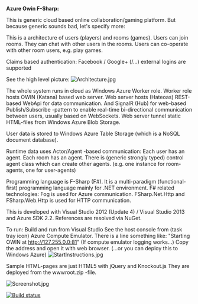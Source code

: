**Azure Owin F-Sharp:**

This is generic cloud based online collaboration/gaming platform.
But because generic sounds bad, let's specify more:

This is a architecture of users (players) and rooms (games).
Users can join rooms. They can chat with other users in the rooms.
Users can co-operate with other room users, e.g. play games.

Claims based authentication:
Facebook / Google+ (/...) external logins are supported 

See the high level picture: 
![Architecture.jpg][1]

The whole system runs in cloud as Windows Azure Worker role.
Worker role hosts OWIN (Katana) based web server. 
Web server hosts (Hateoas) REST-based WebApi for data communication.
And SignalR (Hub) for web-based Publish/Subscribe -pattern to enable
real-time bi-directional communication between users,
usually based on WebSockets. 
Web server tunnel static HTML-files from Windows Azure Blob Storage.

User data is stored to Windows Azure Table Storage 
(which is a NoSQL document database).

Runtime data uses Actor/Agent -based communication:
Each user has an agent. Each room has an agent.
There is (generic strongly typed) control agent class which can 
create other agents. (e.g. one instance for room-agents, one for user-agents)

Programming language is F-Sharp (F#). It is a multi-paradigm 
(functional-first) programming language mainly for .NET environment.
F# related technologies: Fog is used for Azure communication. 
FSharp.Net.Http and FSharp.Web.Http is used for HTTP communication.

This is developed with 
Visual Studio 2012 (Update 4) / Visual Studio 2013 
and Azure SDK 2.2. References are resolved via NuGet. 

To run:
Build and run from Visual Studio
See the host console from (task tray icon) Azure Compute Emulator.
There is a line something like: "Starting OWIN at http://127.255.0.0:81"
(If compute emulator logging works...)
Copy the address and open it with web browser.
(...or you can deploy this to Windows Azure)
![StartInstructions.jpg][2]


Sample HTML-pages are just HTML5 with jQuery and Knockout.js
They are deployed from the wwwroot.zip -file.

![Screenshot.jpg][3]

[![Build status](https://ci.appveyor.com/api/projects/status/ioegd0awx2a17syx)](https://ci.appveyor.com/project/Thorium/catvsdog)

   [1]: https://raw.github.com/Thorium/CatVsDog/master/specifications/Architecture.jpg
   [2]: https://raw.github.com/Thorium/CatVsDog/master/specifications/StartInstructions.jpg
   [3]: https://raw.github.com/Thorium/CatVsDog/master/specifications/Screenshot.jpg
   
